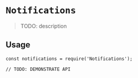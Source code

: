 # `Notifications`

> TODO: description

## Usage

```
const notifications = require('Notifications');

// TODO: DEMONSTRATE API
```
